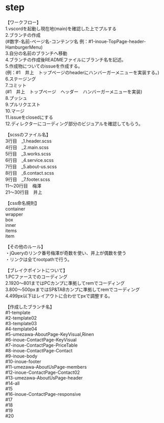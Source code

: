 # step

【ワークフロー】  
1.vscordを起動し現在地(main)を確認した上でプルする  
2.ブランチの作成  
(#数字-名前-ページ名-コンテンツ名 例：#1-inoue-TopPage-header-HamburgerMenu)  
3.自分の名前のブランチへ移動  
4.ブランチの作成後READMEファイルにブランチ名を記述。  
5.作成物についてのissueを作成する。  
(例：#1　井上　トップページのheaderにハンバーガーメニューを実装する。)  
6.ステージング  
7.コミット  
(#1　井上　トップページ　ヘッダー　ハンバーガーメニューを実装)  
8.プッシュ  
9.プルリクエスト  
10.マージ  
11.issueをclosedにする  
12.ディレクターにコーディング部分のビジュアルを確認してもらう。  
  
【scssのファイル名】  
3行目　_1.header.scss  
4行目　_2.main.scss  
5行目　_3.works.scss  
6行目　_4.service.scss  
7行目　_5.about-us.scss  
8行目　_6.contact.scss  
9行目　_7.footer.scss  
11〜20行目　梅澤  
21〜30行目　井上  
  
【css命名規則】  
container  
wrapper  
box  
inner  
items  
item  
  
【その他のルール】  
・jQueryのリンク番号梅澤が奇数を使い、井上が偶数を使う  
・リンクは全てrootpathで行う。  
  
【ブレイクポイントについて】  
1.PCファースでのコーディング  
2.1920〜801まではPCカンプに準拠してremでコーディング  
3.800〜500pxまではSP&TABカンプに準拠してremでコーディング  
4.499px以下はレイアウトに合わせてpxで調整する。  
  
【作成したブランチ名】  
#1-template  
#2-template02  
#3-template03  
#4-template04  
#5-umezawa-AboutPage-KeyVisual,Rinen  
#6-inoue-ContactPage-KeyVisual  
#7-inoue-ContactPage-PriceTable  
#8-inoue-ContactPage-Contact  
#9-inoue-body  
#10-inoue-footer  
#11-umezawa-AboutUsPage-members  
#12-inoue-ContactPage-Contact02  
#13-umezawa-AboutUsPage-header  
#14-all  
#15  
#16-inoue-ContactPage-responsive  
#17  
#18  
#19  
#20  
